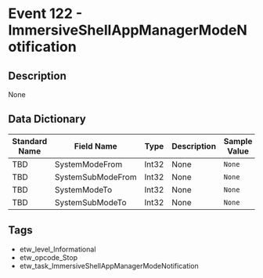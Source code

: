 # Event 122 - ImmersiveShellAppManagerModeNotification

## Description
None

## Data Dictionary
|Standard Name|Field Name|Type|Description|Sample Value|
|---|---|---|---|---|
|TBD|SystemModeFrom|Int32|None|`None`|
|TBD|SystemSubModeFrom|Int32|None|`None`|
|TBD|SystemModeTo|Int32|None|`None`|
|TBD|SystemSubModeTo|Int32|None|`None`|

## Tags
* etw_level_Informational
* etw_opcode_Stop
* etw_task_ImmersiveShellAppManagerModeNotification